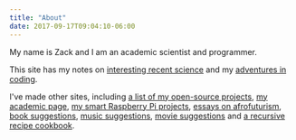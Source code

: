 ```yaml
---
title: "About"
date: 2017-09-17T09:04:10-06:00
---
```


My name is Zack and I am an academic scientist and programmer. 

This site has my notes on [interesting recent science](/tags/science) and my [adventures in coding](/tags/coding).

I've made other sites, including
[a list of my open-source projects](https://schollz.github.io/projects),
[my academic page](https://zackaryscholl.com/),
[my smart Raspberry Pi projects](https://rpiai.com),
[essays on afrofuturism](https://zackscholl.blogspot.ca/),
[book suggestions](https://www.booksuggestions.ninja/),
[music suggestions](https://www.musicsuggestions.ninja/),
[movie suggestions](https://goodmovies.ninja/) and 
[a recursive recipe cookbook](https://timetomakefood.com/).


